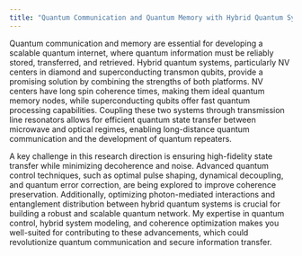 ```yaml
---
title: "Quantum Communication and Quantum Memory with Hybrid Quantum Systems"
---
```


Quantum communication and memory are essential for developing a scalable quantum internet, where quantum information must be reliably stored, transferred, and retrieved. Hybrid quantum systems, particularly NV centers in diamond and superconducting transmon qubits, provide a promising solution by combining the strengths of both platforms. NV centers have long spin coherence times, making them ideal quantum memory nodes, while superconducting qubits offer fast quantum processing capabilities. Coupling these two systems through transmission line resonators allows for efficient quantum state transfer between microwave and optical regimes, enabling long-distance quantum communication and the development of quantum repeaters.

A key challenge in this research direction is ensuring high-fidelity state transfer while minimizing decoherence and noise. Advanced quantum control techniques, such as optimal pulse shaping, dynamical decoupling, and quantum error correction, are being explored to improve coherence preservation. Additionally, optimizing photon-mediated interactions and entanglement distribution between hybrid quantum systems is crucial for building a robust and scalable quantum network. My expertise in quantum control, hybrid system modeling, and coherence optimization makes you well-suited for contributing to these advancements, which could revolutionize quantum communication and secure information transfer.
